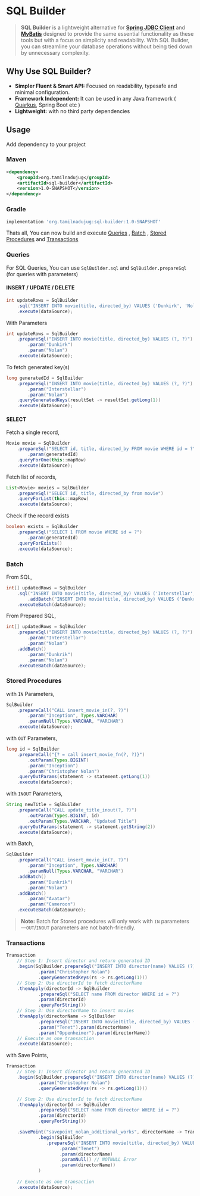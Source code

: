 # SQL Builder

> **SQL Builder** is a lightweight alternative for **[Spring JDBC Client](https://www.baeldung.com/spring-6-jdbcclient-api)** and **[MyBatis](https://mybatis.org/mybatis-3/)** designed to provide the same essential functionality as these tools but with a focus on simplicity and readability. With SQL Builder, you can streamline your database operations without being tied down by unnecessary complexity.

## Why Use SQL Builder?

- **Simpler Fluent & Smart API:** Focused on readability, typesafe and minimal configuration.
- **Framework Independent:** It can be used in any Java framework ( [Quarkus](https://github.com/quarkusio/quarkus/discussions/38740), Spring Boot etc )
- **Lightweight:** with no third party dependencies

## Usage

Add dependency to your project

### Maven
```xml
<dependency>
    <groupId>org.tamilnadujug</groupId>
    <artifactId>sql-builder</artifactId>
    <version>1.0-SNAPSHOT</version>
</dependency>
```
### Gradle
```groovy
implementation 'org.tamilnadujug:sql-builder:1.0-SNAPSHOT'
```

Thats all, You can now build and execute [Queries](#queries) , [Batch](#batch) , [Stored Procedures](#stored-procedures) and [Transactions](#transactions)

### Queries

For SQL Queries, You can use `SqlBuilder.sql` and `SqlBuilder.prepareSql` (for queries with parameters)

#### INSERT / UPDATE / DELETE

```java
int updateRows = SqlBuilder
    .sql("INSERT INTO movie(title, directed_by) VALUES ('Dunkirk', 'Nolan')")
    .execute(dataSource);
```

With Parameters

```java
int updateRows = SqlBuilder
    .prepareSql("INSERT INTO movie(title, directed_by) VALUES (?, ?)")
        .param("Dunkirk")
        .param("Nolan")
    .execute(dataSource);
```

To fetch generated key(s)
```java
long generatedId = SqlBuilder
    .prepareSql("INSERT INTO movie(title, directed_by) VALUES (?, ?)")
        .param("Interstellar")
        .param("Nolan")
    .queryGeneratedKeys(resultSet -> resultSet.getLong(1))
    .execute(dataSource);
```

#### SELECT
Fetch a single record,

```java
Movie movie = SqlBuilder
    .prepareSql("SELECT id, title, directed_by FROM movie WHERE id = ?")
        .param(generatedId)
    .queryForOne(this::mapRow)
    .execute(dataSource);
```
Fetch list of records,
```java
List<Movie> movies = SqlBuilder
    .prepareSql("SELECT id, title, directed_by from movie")
    .queryForList(this::mapRow)
    .execute(dataSource);
```

Check if the record exists
```java
boolean exists = SqlBuilder
    .prepareSql("SELECT 1 FROM movie WHERE id = ?")
        .param(generatedId)
    .queryForExists()
    .execute(dataSource);
```

### Batch

From SQL,

```java
int[] updatedRows = SqlBuilder
    .sql("INSERT INTO movie(title, directed_by) VALUES ('Interstellar', 'Nolan')")
        .addBatch("INSERT INTO movie(title, directed_by) VALUES ('Dunkrik', 'Nolan'),('Inception', 'Nolan')")
    .executeBatch(dataSource);
```

From Prepared SQL,

```java
int[] updatedRows = SqlBuilder
    .prepareSql("INSERT INTO movie(title, directed_by) VALUES (?, ?)")
        .param("Interstellar")
        .param("Nolan")
    .addBatch()
        .param("Dunkrik")
        .param("Nolan")
    .executeBatch(dataSource);
```

### Stored Procedures

with `IN` Parameters,

```java
SqlBuilder
    .prepareCall("CALL insert_movie_in(?, ?)")
        .param("Inception", Types.VARCHAR)
        .paramNull(Types.VARCHAR, "VARCHAR")
    .execute(dataSource);
```

with `OUT` Parameters,

```java
long id = SqlBuilder
    .prepareCall("{? = call insert_movie_fn(?, ?)}")
        .outParam(Types.BIGINT)
        .param("Inception")
        .param("Christopher Nolan")
    .queryOutParams(statement -> statement.getLong(1))
    .execute(dataSource);
```

with `INOUT` Parameters,

```java
String newTitle = SqlBuilder
    .prepareCall("CALL update_title_inout(?, ?)")
        .outParam(Types.BIGINT, id)
        .outParam(Types.VARCHAR, "Updated Title")
    .queryOutParams(statement -> statement.getString(2))
    .execute(dataSource);
```

with Batch,

```java
SqlBuilder
    .prepareCall("CALL insert_movie_in(?, ?)")
        .param("Inception", Types.VARCHAR)
        .paramNull(Types.VARCHAR, "VARCHAR")
    .addBatch()
        .param("Dunkrik")
        .param("Nolan")
    .addBatch()
        .param("Avatar")
        .param("Cameroon")
    .executeBatch(dataSource);
```

> **Note:** Batch for Stored procedures will only work with `IN` parameters—`OUT`/`INOUT` parameters are not batch-friendly.

### Transactions

```java
Transaction
    // Step 1: Insert director and return generated ID
    .begin(SqlBuilder.prepareSql("INSERT INTO director(name) VALUES (?)")
            .param("Christopher Nolan")
            .queryGeneratedKeys(rs -> rs.getLong(1)))
    // Step 2: Use directorId to fetch directorName
    .thenApply(directorId -> SqlBuilder
            .prepareSql("SELECT name FROM director WHERE id = ?")
            .param(directorId)
            .queryForString())
    // Step 3: Use directorName to insert movies
    .thenApply(directorName -> SqlBuilder
            .prepareSql("INSERT INTO movie(title, directed_by) VALUES (?, ?), (?, ?)")
            .param("Tenet").param(directorName)
            .param("Oppenheimer").param(directorName))
    // Execute as one transaction
    .execute(dataSource);
```

with Save Points, 

```java
Transaction
    // Step 1: Insert director and return generated ID
    .begin(SqlBuilder.prepareSql("INSERT INTO director(name) VALUES (?)")
            .param("Christopher Nolan")
            .queryGeneratedKeys(rs -> rs.getLong(1)))

    // Step 2: Use directorId to fetch directorName
    .thenApply(directorId -> SqlBuilder
            .prepareSql("SELECT name FROM director WHERE id = ?")
            .param(directorId)
            .queryForString())

    .savePoint("savepoint_nolan_additional_works", directorName -> Transaction
            .begin(SqlBuilder
               .prepareSql("INSERT INTO movie(title, directed_by) VALUES (?, ?), (?, ?)")
                    .param("Tenet")
                    .param(directorName)
                    .paramNull() // NOTNULL Error
                    .param(directorName))
            )
        
    // Execute as one transaction
    .execute(dataSource);
```